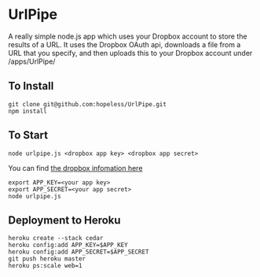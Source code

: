 UrlPipe
=======

A really simple node.js app which uses your Dropbox account to store the results of a URL. It uses the Dropbox OAuth api, downloads a file from a URL that you specify, and then uploads this to your Dropbox account under /apps/UrlPipe/

To Install
----------

	git clone git@github.com:hopeless/UrlPipe.git
	npm install

To Start
--------

	node urlpipe.js <dropbox app key> <dropbox app secret>

You can find [the dropbox infomation here](https://www.dropbox.com/developers/apps)

	export APP_KEY=<your app key>
	export APP_SECRET=<your app secret>
	node urlpipe.js

Deployment to Heroku
--------------------

	heroku create --stack cedar
	heroku config:add APP_KEY=$APP_KEY
	heroku config:add APP_SECRET=$APP_SECRET
	git push heroku master
	heroku ps:scale web=1
	